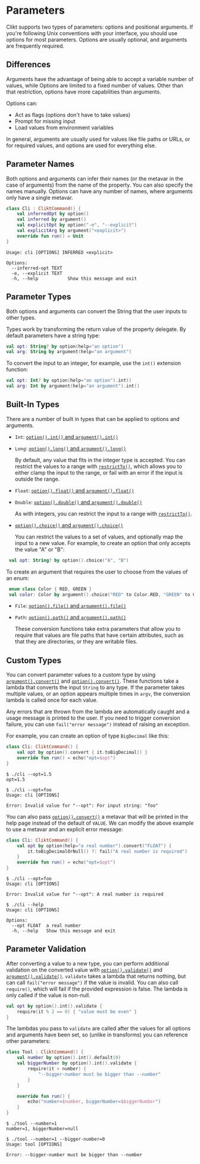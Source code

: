# Parameters

Clikt supports two types of parameters: options and positional
arguments. If you're following Unix conventions with your interface, you
should use options for most parameters. Options are usually optional,
and arguments are frequently required.

## Differences

Arguments have the advantage of being able to accept a variable number
of values, while Options are limited to a fixed number of values. Other
than that restriction, options have more capabilities than arguments.

Options can:

* Act as flags (options don't have to take values)
* Prompt for missing input
* Load values from environment variables

In general, arguments are usually used for values like file paths or
URLs, or for required values, and options are used for everything else.

## Parameter Names

Both options and arguments can infer their names (or the metavar in the
case of arguments) from the name of the property. You can also specify
the names manually. Options can have any number of names, where
arguments only have a single metavar.

```kotlin tab="Example"
class Cli : CliktCommand() {
    val inferredOpt by option()
    val inferred by argument()
    val explicitOpt by option("-e", "--explicit")
    val explicitArg by argument("<explicit>")
    override fun run() = Unit
}
```

```text tab="Help Output"
Usage: cli [OPTIONS] INFERRED <explicit>

Options:
  --inferred-opt TEXT
  -e, --explicit TEXT
  -h, --help           Show this message and exit
```

## Parameter Types

Both options and arguments can convert the String that the user inputs
to other types.

Types work by transforming the return value of the property delegate. By
default parameters have a string type:

```kotlin
val opt: String? by option(help="an option")
val arg: String by argument(help="an argument")
```

To convert the input to an integer, for example, use the `int()`
extension function:

```kotlin
val opt: Int? by option(help="an option").int()
val arg: Int by argument(help="an argument").int()
```

## Built-In Types

There are a number of built in types that can be applied to options and
arguments.

* `Int`: [`option().int()` and `argument().int()`][int]
* `Long`: [`option().long()` and `argument().long()`][long]

  By default, any value that fits in the integer type is accepted.
  You can restrict the values to a range with [`restrictTo()`][restrictTo],
  which allows you to either clamp the input to the range,
  or fail with an error if the input is outside the range.

* `Float`: [`option().float()` and `argument().float()`][float]
* `Double`: [`option().double()` and `argument().double()`][double]

  As with integers, you can restrict the input to a range with [`restrictTo()`][restrictTo].

* [`option().choice()` and `argument().choice()`][choice]

  You can restrict the values to a set of values, and optionally map the
  input to a new value. For example, to create an option that only
  accepts the value "A" or "B":

 ```kotlin
  val opt: String? by option().choice("A", "B")
 ```

  To create an argument that requires the user to choose from the values
  of an enum:

 ```kotlin
  enum class Color { RED, GREEN }
  val color: Color by argument().choice("RED" to Color.RED, "GREEN" to Color.GREEN)
 ```

* `File`: [`option().file()` and `argument().file()`][file]
* `Path`: [`option().path()` and `argument().path()`][path]

  These conversion functions take extra parameters that allow you to
  require that values are file paths that have certain attributes, such
  as that they are directories, or they are writable files.

## Custom Types

You can convert parameter values to a custom type by using
[`argument().convert()`][convert] and [`option().convert()`][convert].
These functions take a lambda that converts the input `String` to any type.
If the parameter takes multiple values, or an option appears multiple times in `argv`,
the conversion lambda is called once for each value.

Any errors that are thrown from the lambda are automatically caught and
a usage message is printed to the user. If you need to trigger
conversion failure, you can use `fail("error message")` instead of
raising an exception.

For example, you can create an option of type `BigDecimal` like this:

```kotlin tab="Example"
class Cli: CliktCommand() {
    val opt by option().convert { it.toBigDecimal() }
    override fun run() = echo("opt=$opt")
}
```

```text tab="Usage 1"
$ ./cli --opt=1.5
opt=1.5
```

```text tab="Usage 2"
$ ./cli --opt=foo
Usage: cli [OPTIONS]

Error: Invalid value for "--opt": For input string: "foo"
```

You can also pass [`option().convert()`][convert] a metavar
that will be printed in the help page instead of the default of `VALUE`.
We can modify the above example to use a metavar and an explicit error message:

```kotlin tab="Example"
class Cli: CliktCommand() {
    val opt by option(help="a real number").convert("FLOAT") {
        it.toBigDecimalOrNull() ?: fail("A real number is required")
    }
    override fun run() = echo("opt=$opt")
}
```

```text tab="Usage 1"
$ ./cli --opt=foo
Usage: cli [OPTIONS]

Error: Invalid value for "--opt": A real number is required
```

```text tab="Usage 2"
$ ./cli --help
Usage: cli [OPTIONS]

Options:
  --opt FLOAT  a real number
  -h, --help   Show this message and exit
```

## Parameter Validation

After converting a value to a new type, you can perform additional validation on the converted value
with [`option().validate()`][validate] and [`argument().validate()`][validate].
`validate` takes a lambda that returns nothing, but can call `fail("error message")` if the value is
invalid. You can also call `require()`, which will fail if the provided expression is false. The
lambda is only called if the value is non-null.

```kotlin
val opt by option().int().validate {
    require(it % 2 == 0) { "value must be even" }
}
```

The lambdas you pass to `validate` are called after the values for all options and arguments have
been set, so (unlike in transforms) you can reference other parameters:

```kotlin tab="Example"
class Tool : CliktCommand() {
    val number by option().int().default(0)
    val biggerNumber by option().int().validate {
        require(it > number) {
            "--bigger-number must be bigger than --number"
        }
    }

    override fun run() {
        echo("number=$number, biggerNumber=$biggerNumber")
    }
}
```

```text tab="Usage 1"
$ ./tool --number=1
number=1, biggerNumber=null
```

```text tab="Usage 2"
$ ./tool --number=1 --bigger-number=0
Usage: tool [OPTIONS]

Error: --bigger-number must be bigger than --number
```


[int]:        api/clikt/com.github.ajalt.clikt.parameters.types/int.md
[long]:       api/clikt/com.github.ajalt.clikt.parameters.types/long.md
[restrictTo]: api/clikt/com.github.ajalt.clikt.parameters.types/restrict-to.md
[float]:      api/clikt/com.github.ajalt.clikt.parameters.types/float.md
[double]:     api/clikt/com.github.ajalt.clikt.parameters.types/double.md
[choice]:     api/clikt/com.github.ajalt.clikt.parameters.types/choice.md
[file]:       api/clikt/com.github.ajalt.clikt.parameters.types/file.md
[path]:       api/clikt/com.github.ajalt.clikt.parameters.types/path.md
[convert]:    api/clikt/com.github.ajalt.clikt.parameters.options/convert.md
[validate]:   api/clikt/com.github.ajalt.clikt.parameters.options/validate.md
